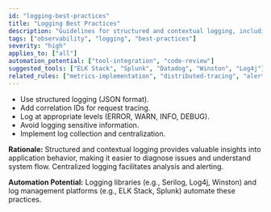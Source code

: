 ```yaml
---
id: "logging-best-practices"
title: "Logging Best Practices"
description: "Guidelines for structured and contextual logging, including correlation IDs and appropriate log levels."
tags: ["observability", "logging", "best-practices"]
severity: "high"
applies_to: ["all"]
automation_potential: ["tool-integration", "code-review"]
suggested_tools: ["ELK Stack", "Splunk", "Datadog", "Winston", "Log4j"]
related_rules: ["metrics-implementation", "distributed-tracing", "alerting-strategy"]
---
```


- Use structured logging (JSON format).
- Add correlation IDs for request tracing.
- Log at appropriate levels (ERROR, WARN, INFO, DEBUG).
- Avoid logging sensitive information.
- Implement log collection and centralization.

**Rationale:** Structured and contextual logging provides valuable insights into application behavior, making it easier to diagnose issues and understand system flow. Centralized logging facilitates analysis and alerting.

**Automation Potential:** Logging libraries (e.g., Serilog, Log4j, Winston) and log management platforms (e.g., ELK Stack, Splunk) automate these practices.
